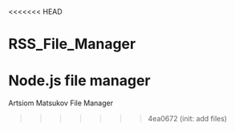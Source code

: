 <<<<<<< HEAD
# RSS_File_Manager
Node.js file manager
=======
Artsiom Matsukov File Manager
>>>>>>> 4ea0672 (init: add files)
